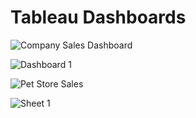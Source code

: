 # Tableau Dashboards

![Company Sales Dashboard](https://github.com/user-attachments/assets/39e3f47c-c922-4c9a-83b2-88c0285a1f62)

![Dashboard 1](https://github.com/user-attachments/assets/865067c8-f006-4ddd-b5a1-fc4eafd6c888)

![Pet Store Sales](https://github.com/user-attachments/assets/b902044d-1de7-4afd-ba7a-b840c51128bc)

![Sheet 1](https://github.com/user-attachments/assets/4b4c3af2-7dcc-4559-ae0d-237f6270e463)

